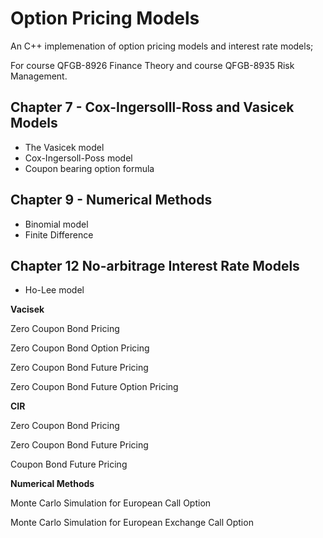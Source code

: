 # Option Pricing Models

An C++ implemenation of option pricing models and interest rate models;

For course QFGB-8926 Finance Theory and course QFGB-8935 Risk Management. 



## Chapter 7 - Cox-Ingersolll-Ross and Vasicek Models

- The Vasicek model
- Cox-Ingersoll-Poss model
- Coupon bearing option formula

## Chapter 9 - Numerical Methods

- Binomial model
- Finite Difference

## Chapter 12 No-arbitrage Interest Rate Models

- Ho-Lee model



**Vacisek**

Zero Coupon Bond Pricing

Zero Coupon Bond Option Pricing

Zero Coupon Bond Future Pricing

Zero Coupon Bond Future Option Pricing

**CIR**

Zero Coupon Bond Pricing

Zero Coupon Bond Future Pricing

Coupon Bond Future Pricing

**Numerical Methods**

Monte Carlo Simulation for European Call Option

Monte Carlo Simulation for European Exchange Call Option
